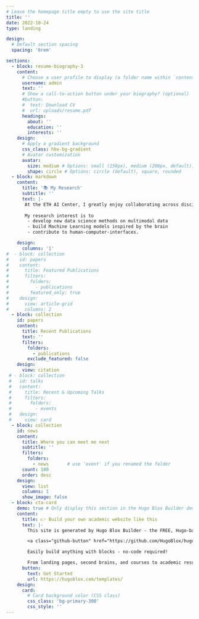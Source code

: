 ```yaml
---
# Leave the homepage title empty to use the site title
title: ''
date: 2022-10-24
type: landing

design:
  # Default section spacing
  spacing: '6rem'

sections:
  - block: resume-biography-3
    content:
      # Choose a user profile to display (a folder name within `content/authors/`)
      username: admin
      text: ''
      # Show a call-to-action button under your biography? (optional)
      #button:
      #  text: Download CV
      #  url: uploads/resume.pdf
      headings:
        about: ''
        education: ''
        interests: ''
    design:
      # Apply a gradient background
      css_class: hbx-bg-gradient
      # Avatar customization
      avatar:
        size: medium # Options: small (150px), medium (200px, default), large (320px), xl (400px), xxl (500px)
        shape: circle # Options: circle (default), square, rounded
  - block: markdown
    content:
      title: '📚 My Research'
      subtitle: ''
      text: |-
       At the ETH AI Center, I greatly enjoy collaborating across disciplines — from neuroscience and psychology to hardware, education, and computer vision — together with both academic and industry partners.
       
       My research interest is to 
        - develop new data science methods on multimodal data
        - build Machine Learning models inspired by the brain
        - contribute to human-computer-interfaces.

    design:
      columns: '1'
#  - block: collection
#    id: papers
#    content:
#      title: Featured Publications
#      filters:
#        folders:
#          - publications
#        featured_only: true
#    design:
#      view: article-grid
#      columns: 2
  - block: collection
    id: papers
    content:
      title: Recent Publications
      text: ''
      filters:
        folders:
          - publications
        exclude_featured: false
    design:
      view: citation
 # - block: collection
 #   id: talks
 #   content:
 #     title: Recent & Upcoming Talks
 #     filters:
 #       folders:
 #         - events
 #   design:
 #     view: card
  - block: collection
    id: news
    content:
      title: Where you can meet me next
      subtitle: ''
      filters:
        folders:
          - news       # use 'event' if you renamed the folder
      count: 100
      order: desc
    design:
      view: list
      columns: 1
      show_image: false 
  - block: cta-card
    demo: true # Only display this section in the Hugo Blox Builder demo site
    content:
      title: 👉 Build your own academic website like this
      text: |-
        This site is generated by Hugo Blox Builder - the FREE, Hugo-based open source website builder trusted by 250,000+ academics like you.

        <a class="github-button" href="https://github.com/HugoBlox/hugo-blox-builder" data-color-scheme="no-preference: light; light: light; dark: dark;" data-icon="octicon-star" data-size="large" data-show-count="true" aria-label="Star HugoBlox/hugo-blox-builder on GitHub">Star</a>

        Easily build anything with blocks - no-code required!

        From landing pages, second brains, and courses to academic resumés, conferences, and tech blogs.
      button:
        text: Get Started
        url: https://hugoblox.com/templates/
    design:
      card:
        # Card background color (CSS class)
        css_class: 'bg-primary-300'
        css_style: ''
---
```

